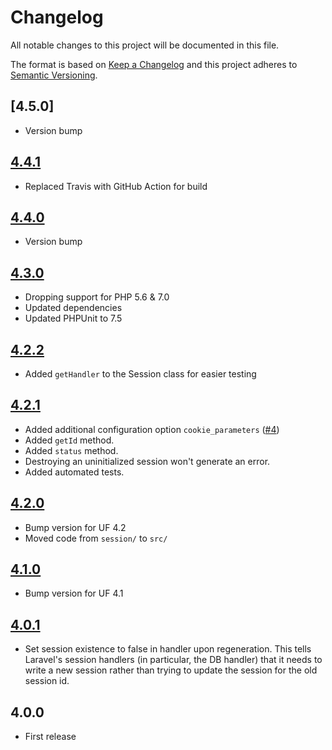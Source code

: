 # Changelog

All notable changes to this project will be documented in this file.

The format is based on [Keep a Changelog](http://keepachangelog.com/en/1.0.0/) and this project adheres to [Semantic Versioning](http://semver.org/spec/v2.0.0.html).

## [4.5.0]
- Version bump

## [4.4.1]
- Replaced Travis with GitHub Action for build

## [4.4.0]
- Version bump

## [4.3.0]
- Dropping support for PHP 5.6 & 7.0
- Updated dependencies
- Updated PHPUnit to 7.5

## [4.2.2]
- Added `getHandler` to the Session class for easier testing

## [4.2.1]
- Added additional configuration option `cookie_parameters` ([#4])
- Added `getId` method.
- Added `status` method.
- Destroying an uninitialized session won't generate an error.
- Added automated tests.

## [4.2.0]
- Bump version for UF 4.2
- Moved code from `session/` to `src/`

## [4.1.0]
- Bump version for UF 4.1

## [4.0.1]
- Set session existence to false in handler upon regeneration. This tells Laravel's session handlers (in particular, the DB handler) that it needs to write a new session rather than trying to update the session for the old session id.

## 4.0.0
- First release


[#4]: https://github.com/userfrosting/session/pull/4
[4.4.1]: https://github.com/userfrosting/session/compare/4.4.1...4.5.0
[4.4.1]: https://github.com/userfrosting/session/compare/4.4.0...4.4.1
[4.4.0]: https://github.com/userfrosting/session/compare/4.3.0...4.4.0
[4.3.0]: https://github.com/userfrosting/session/compare/4.2.2...4.3.0
[4.2.2]: https://github.com/userfrosting/session/compare/4.2.1...4.2.2
[4.2.1]: https://github.com/userfrosting/session/compare/4.2.0...4.2.1
[4.2.0]: https://github.com/userfrosting/session/compare/4.1.0...4.2.0
[4.1.0]: https://github.com/userfrosting/session/compare/4.0.1...4.1.0
[4.0.1]: https://github.com/userfrosting/session/compare/4.0.0...4.0.1
